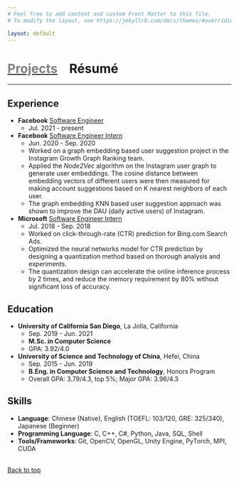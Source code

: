 ```yaml
---
# Feel free to add content and custom Front Matter to this file.
# To modify the layout, see https://jekyllrb.com/docs/themes/#overriding-theme-defaults

layout: default
---
```


# [<span style="color:gray">Projects</span>](./index)   &nbsp;&nbsp; Résumé
---

## Experience
* **Facebook** <ins>Software Engineer</ins>
  * Jul. 2021 - present
* **Facebook** <ins>Software Engineer Intern</ins>
  * Jun. 2020 - Sep. 2020
  * Worked on a graph embedding based user suggestion project in the Instagram Growth Graph Ranking team.
  * Applied the *Node2Vec* algorithm on the Instagram user graph to generate user embeddings. The cosine distance between embedding vectors of different users were then measured for making account suggestions based on K nearest neighbors of each user.
  * The graph embedding KNN based user suggestion approach was shown to improve the DAU (daily active users) of Instagram.
* **Microsoft** <ins>Software Engineer Intern</ins>
  * Jul. 2018 - Sep. 2018
  * Worked on click-through-rate (CTR) prediction for Bing.com Search Ads.
  * Optimized the neural networks model for CTR prediction by designing a quantization method based on thorough analysis and experiments.
  * The quantization design can accelerate the online inference process by 2 times, and reduce the memory requirement by 80% without significant loss of accuracy.
  
## Education
* **University of California San Diego**, La Jolla, California
  * Sep. 2019 - Jun. 2021
  * **M.Sc. in Computer Science**
  * GPA: 3.92/4.0
* **University of Science and Technology of China**, Hefei, China
  * Sep. 2015 - Jun. 2019
  * **B.Eng. in Computer Science and Technology**, Honors Program
  * Overall GPA: 3.79/4.3, top 5%; Major GPA: 3.96/4.3



## Skills
* **Language**: Chinese (Native), English (TOEFL: 103/120, GRE: 325/340), Japanese (Beginner)
* **Programming Language**: C, C++, C#, Python, Java, SQL, Shell
* **Tools/Frameworks**: Git, OpenCV, OpenGL, Unity Engine, PyTorch, MPI, CUDA

<br>
 <a href="#top"><i class="fa fa-angle-double-up fa-lg"></i> Back to top</a>

<!-- Text can be **bold**, _italic_, or ~~strikethrough~~.

[Link to another page](./another-page.html).

There should be whitespace between paragraphs.

There should be whitespace between paragraphs. We recommend including a README, or a file with information about your project.

# Header 1

This is a normal paragraph following a header. GitHub is a code hosting platform for version control and collaboration. It lets you and others work together on projects from anywhere.

## Header 2

> This is a blockquote following a header.
>
> When something is important enough, you do it even if the odds are not in your favor.

### Header 3

```js
// Javascript code with syntax highlighting.
var fun = function lang(l) {
  dateformat.i18n = require('./lang/' + l)
  return true;
}
```

```ruby
# Ruby code with syntax highlighting
GitHubPages::Dependencies.gems.each do |gem, version|
  s.add_dependency(gem, "= #{version}")
end
```

#### Header 4

*   This is an unordered list following a header.
*   This is an unordered list following a header.
*   This is an unordered list following a header.

##### Header 5

1.  This is an ordered list following a header.
2.  This is an ordered list following a header.
3.  This is an ordered list following a header.

###### Header 6

| head1        | head two          | three |
|:-------------|:------------------|:------|
| ok           | good swedish fish | nice  |
| out of stock | good and plenty   | nice  |
| ok           | good `oreos`      | hmm   |
| ok           | good `zoute` drop | yumm  |

### There's a horizontal rule below this.

* * *

### Here is an unordered list:

*   Item foo
*   Item bar
*   Item baz
*   Item zip

### And an ordered list:

1.  Item one
1.  Item two
1.  Item three
1.  Item four

### And a nested list:

- level 1 item
  - level 2 item
  - level 2 item
    - level 3 item
    - level 3 item
- level 1 item
  - level 2 item
  - level 2 item
  - level 2 item
- level 1 item
  - level 2 item
  - level 2 item
- level 1 item

### Small image

![Octocat](https://github.githubassets.com/images/icons/emoji/octocat.png)

### Large image

![Branching](https://guides.github.com/activities/hello-world/branching.png)


### Definition lists can be used with HTML syntax.

<dl>
<dt>Name</dt>
<dd>Godzilla</dd>
<dt>Born</dt>
<dd>1952</dd>
<dt>Birthplace</dt>
<dd>Japan</dd>
<dt>Color</dt>
<dd>Green</dd>
</dl>

```
Long, single-line code blocks should not wrap. They should horizontally scroll if they are too long. This line should be long enough to demonstrate this.
```

```
The final element.
``` -->

